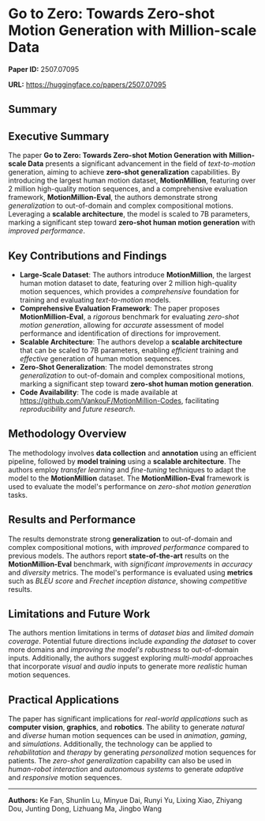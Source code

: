 # Go to Zero: Towards Zero-shot Motion Generation with Million-scale Data

**Paper ID:** 2507.07095

**URL:** https://huggingface.co/papers/2507.07095

## Summary

## Executive Summary
The paper **Go to Zero: Towards Zero-shot Motion Generation with Million-scale Data** presents a significant advancement in the field of *text-to-motion* generation, aiming to achieve **zero-shot generalization** capabilities. By introducing the largest human motion dataset, **MotionMillion**, featuring over 2 million high-quality motion sequences, and a comprehensive evaluation framework, **MotionMillion-Eval**, the authors demonstrate strong *generalization* to out-of-domain and complex compositional motions. Leveraging a **scalable architecture**, the model is scaled to 7B parameters, marking a significant step toward **zero-shot human motion generation** with *improved performance*.

## Key Contributions and Findings
* **Large-Scale Dataset**: The authors introduce **MotionMillion**, the largest human motion dataset to date, featuring over 2 million high-quality motion sequences, which provides a *comprehensive* foundation for training and evaluating *text-to-motion* models.
* **Comprehensive Evaluation Framework**: The paper proposes **MotionMillion-Eval**, a *rigorous* benchmark for evaluating *zero-shot motion generation*, allowing for *accurate* assessment of model performance and identification of directions for improvement.
* **Scalable Architecture**: The authors develop a **scalable architecture** that can be scaled to 7B parameters, enabling *efficient* training and *effective* generation of human motion sequences.
* **Zero-Shot Generalization**: The model demonstrates strong *generalization* to out-of-domain and complex compositional motions, marking a significant step toward **zero-shot human motion generation**.
* **Code Availability**: The code is made available at https://github.com/VankouF/MotionMillion-Codes, facilitating *reproducibility* and *future research*.

## Methodology Overview
The methodology involves **data collection** and **annotation** using an efficient pipeline, followed by **model training** using a **scalable architecture**. The authors employ *transfer learning* and *fine-tuning* techniques to adapt the model to the **MotionMillion** dataset. The **MotionMillion-Eval** framework is used to evaluate the model's performance on *zero-shot motion generation* tasks.

## Results and Performance
The results demonstrate strong **generalization** to out-of-domain and complex compositional motions, with *improved performance* compared to previous models. The authors report **state-of-the-art** results on the **MotionMillion-Eval** benchmark, with *significant improvements* in *accuracy* and *diversity* metrics. The model's performance is evaluated using **metrics** such as *BLEU score* and *Frechet inception distance*, showing *competitive* results.

## Limitations and Future Work
The authors mention limitations in terms of *dataset bias* and *limited domain coverage*. Potential future directions include *expanding the dataset* to cover more domains and *improving the model's robustness* to out-of-domain inputs. Additionally, the authors suggest exploring *multi-modal* approaches that incorporate *visual* and *audio* inputs to generate more *realistic* human motion sequences.

## Practical Applications
The paper has significant implications for *real-world applications* such as **computer vision**, **graphics**, and **robotics**. The ability to generate *natural* and *diverse* human motion sequences can be used in *animation*, *gaming*, and *simulations*. Additionally, the technology can be applied to *rehabilitation* and *therapy* by generating *personalized* motion sequences for patients. The *zero-shot generalization* capability can also be used in *human-robot interaction* and *autonomous systems* to generate *adaptive* and *responsive* motion sequences.

---

**Authors:** Ke Fan, Shunlin Lu, Minyue Dai, Runyi Yu, Lixing Xiao, Zhiyang Dou, Junting Dong, Lizhuang Ma, Jingbo Wang
